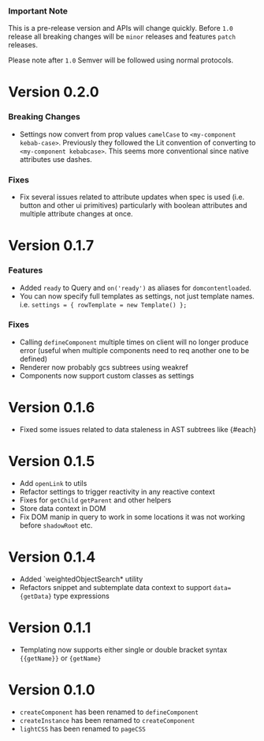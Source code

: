 ### Important Note

This is a pre-release version and APIs will change quickly. Before `1.0` release all breaking changes will be `minor` releases and features `patch` releases.

Please note after `1.0` Semver will be followed using normal protocols.

# Version 0.2.0

### Breaking Changes
* Settings now convert from prop values `camelCase` to `<my-component kebab-case>`. Previously they followed the Lit convention of converting to `<my-component kebabcase>`. This seems more conventional since native attributes use dashes.

### Fixes
* Fix several issues related to attribute updates when spec is used (i.e. button and other ui primitives) particularly with boolean attributes and multiple attribute changes at once.

# Version 0.1.7
### Features
* Added `ready` to Query and `on('ready')` as aliases for `domcontentloaded`.
* You can now specify full templates as settings, not just template names. i.e. `settings = { rowTemplate = new Template() };`

### Fixes
* Calling `defineComponent` multiple times on client will no longer produce error (useful when multiple components need to req another one to be defined)
* Renderer now probably gcs subtrees using weakref
* Components now support custom classes as settings

# Version 0.1.6
* Fixed some issues related to data staleness in AST subtrees like {#each}

# Version 0.1.5
* Add `openLink` to utils
* Refactor settings to trigger reactivity in any reactive context
* Fixes for `getChild` `getParent` and other helpers
* Store data context in DOM
* Fix DOM manip in query to work in some locations it was not working before `shadowRoot` etc.

# Version 0.1.4
* Added `weightedObjectSearch* utility
* Refactors snippet and subtemplate data context to support `data={getData}` type expressions

# Version 0.1.1

* Templating now supports either single or double bracket syntax `{{getName}}` or `{getName}`

# Version 0.1.0

* `createComponent` has been renamed to `defineComponent`
* `createInstance` has been renamed to `createComponent`
* `lightCSS` has been renamed to `pageCSS`


